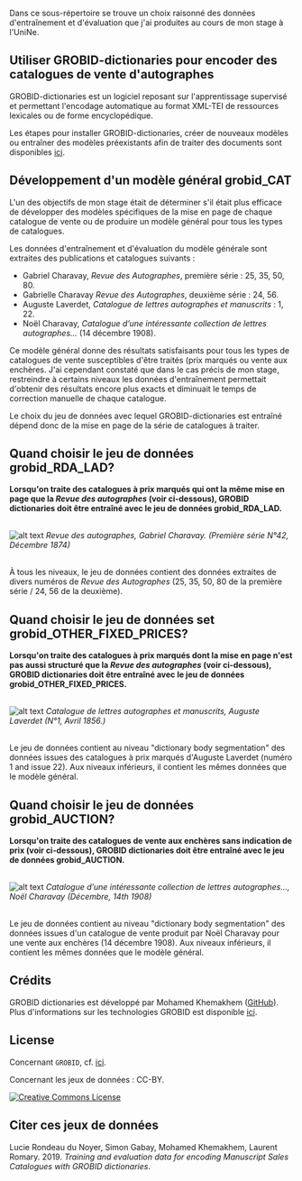 
Dans ce sous-répertoire se trouve un choix raisonné des données d'entraînement et d'évaluation que j'ai produites au cours de mon stage à l'UniNe.

## Utiliser GROBID-dictionaries pour encoder des catalogues de vente d'autographes

GROBID-dictionaries est un logiciel reposant sur l'apprentissage supervisé et permettant l'encodage automatique au format XML-TEI de ressources lexicales ou de forme encyclopédique.

Les étapes pour installer GROBID-dictionaries, créer de nouveaux modèles ou entraîner des modèles préexistants afin de traiter des documents sont disponibles [ici](https://github.com/MedKhem/grobid-dictionaries/wiki/Docker_Instructions9).

## Développement d'un modèle général grobid_CAT

L'un des objectifs de mon stage était de déterminer s'il était plus efficace de développer des modèles spécifiques de la mise en page de chaque catalogue de vente ou de produire un modèle général pour tous les types de catalogues.

Les données d'entraînement et d'évaluation du modèle générale sont extraites des publications et catalogues suivants :
+ Gabriel Charavay, _Revue des Autographes_, première série : 25, 35, 50, 80.
+ Gabrielle Charavay _Revue des Autographes_, deuxième série : 24, 56.
+ Auguste Laverdet, _Catalogue de lettres autographes et manuscrits_ : 1, 22.
+ Noël Charavay, _Catalogue d’une intéressante collection de lettres autographes…_ (14 décembre 1908).
	
Ce modèle général donne des résultats satisfaisants pour tous les types de catalogues de vente susceptibles d'être traités (prix marqués ou vente aux enchères. J'ai cependant constaté que dans le cas précis de mon stage, restreindre à certains niveaux les données d'entraînement permettait d'obtenir des résultats encore plus exacts et diminuait le temps de correction manuelle de chaque catalogue.

Le choix du jeu de données avec lequel GROBID-dictionaries est entraîné dépend donc de la mise en page de la série de catalogues à traiter.

## Quand choisir le jeu de données grobid_RDA_LAD?

**Lorsqu'on traite des catalogues à prix marqués qui ont la même mise en page que la _Revue des autographes_ (voir ci-dessous), GROBID dictionaries doit être entraîné avec le jeu de données grobid_RDA_LAD.**

<br/>![alt text](https://github.com/e-ditiones/GROBID/blob/master/RDA_LAD.png)
_Revue des autographes, Gabriel Charavay. (Première série N°42, Décembre 1874)_

<br/>À tous les niveaux, le jeu de données contient des données extraites de divers numéros de _Revue des Autographes_ (25, 35, 50, 80 de la première série / 24, 56 de la deuxième).

## Quand choisir le jeu de données set grobid_OTHER_FIXED_PRICES?

**Lorsqu'on traite des catalogues à prix marqués dont la mise en page n'est pas aussi structuré que la _Revue des autographes_ (voir ci-dessous), GROBID dictionaries doit être entraîné avec le jeu de données grobid_OTHER_FIXED_PRICES.**

<br/>![alt text](https://github.com/e-ditiones/GROBID/blob/master/OTHER_FIXED_PRICES.png)
_Catalogue de lettres autographes et manuscrits, Auguste Laverdet (N°1, Avril 1856.)_

<br/>Le jeu de données contient au niveau "dictionary body segmentation" des données issues des catalogues à prix marqués d'Auguste Laverdet (numéro 1 and issue 22). Aux niveaux inférieurs, il contient les mêmes données que le modèle général.

## Quand choisir le jeu de données grobid_AUCTION?

**Lorsqu'on traite des catalogues de vente aux enchères sans indication de prix (voir ci-dessous), GROBID dictionaries doit être entraîné avec le jeu de données grobid_AUCTION.**

<br/>![alt text](https://github.com/e-ditiones/GROBID/blob/master/AUCTION.png)
_Catalogue d’une intéressante collection de lettres autographes…, Noël Charavay (Décembre, 14th 1908)_

<br/>Le jeu de données contient au niveau "dictionary body segmentation" des données issues d'un catalogue de vente produit par Noël Charavay pour une vente aux enchères (14 décembre 1908). Aux niveaux inférieurs, il contient les mêmes données que le modèle général.

## Crédits

GROBID dictionaries est développé par Mohamed Khemakhem ([GitHub](https://github.com/MedKhem)). Plus d'informations sur les technologies GROBID est disponible [ici](https://grobid.readthedocs.io).

## License

Concernant `GROBID`, cf. [ici](https://github.com/MedKhem/grobid-dictionaries).

Concernant les jeux de données : CC-BY.  

<a rel="license" href="https://creativecommons.org/licenses/by/2.0"><img alt="Creative Commons License" style="border-width:0" src="https://i.creativecommons.org/l/by/2.0/88x31.png" /></a><br />

## Citer ces jeux de données

Lucie Rondeau du Noyer, Simon Gabay, Mohamed Khemakhem, Laurent Romary. 2019. _Training and evaluation data for encoding Manuscript Sales Catalogues with GROBID dictionaries_.


